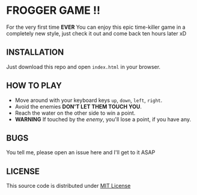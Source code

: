 # FROGGER GAME !!

For the very first time **EVER** You can enjoy this epic time-killer game in a completely new style, just check it out and come back ten hours later xD

## INSTALLATION
Just download this repo and open `index.html` in your browser.

## HOW TO PLAY
- Move around with your keyboard keys `up`, `down`, `left`, `right`.
- Avoid the enemies **DON'T LET THEM TOUCH YOU**.
- Reach the water on the other side to win a point.
- **WARNING** If touched by the _enemy_, you'll lose a point, if you have any.

## BUGS
You tell me, please open an issue here and I'll get to it ASAP

## LICENSE
This source code is distributed under [MIT License](https://opensource.org/licenses/MIT)
